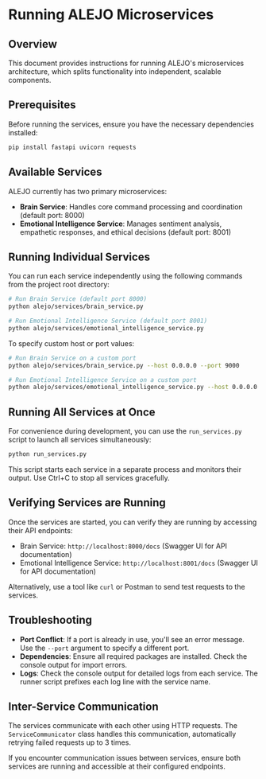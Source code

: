 # Running ALEJO Microservices

## Overview

This document provides instructions for running ALEJO's microservices architecture, which splits functionality into independent, scalable components.

## Prerequisites

Before running the services, ensure you have the necessary dependencies installed:

```bash
pip install fastapi uvicorn requests
```

## Available Services

ALEJO currently has two primary microservices:

- **Brain Service**: Handles core command processing and coordination (default port: 8000)
- **Emotional Intelligence Service**: Manages sentiment analysis, empathetic responses, and ethical decisions (default port: 8001)

## Running Individual Services

You can run each service independently using the following commands from the project root directory:

```bash
# Run Brain Service (default port 8000)
python alejo/services/brain_service.py

# Run Emotional Intelligence Service (default port 8001)
python alejo/services/emotional_intelligence_service.py
```

To specify custom host or port values:

```bash
# Run Brain Service on a custom port
python alejo/services/brain_service.py --host 0.0.0.0 --port 9000

# Run Emotional Intelligence Service on a custom port
python alejo/services/emotional_intelligence_service.py --host 0.0.0.0 --port 9001
```

## Running All Services at Once

For convenience during development, you can use the `run_services.py` script to launch all services simultaneously:

```bash
python run_services.py
```

This script starts each service in a separate process and monitors their output. Use Ctrl+C to stop all services gracefully.

## Verifying Services are Running

Once the services are started, you can verify they are running by accessing their API endpoints:

- Brain Service: `http://localhost:8000/docs` (Swagger UI for API documentation)
- Emotional Intelligence Service: `http://localhost:8001/docs` (Swagger UI for API documentation)

Alternatively, use a tool like `curl` or Postman to send test requests to the services.

## Troubleshooting

- **Port Conflict**: If a port is already in use, you'll see an error message. Use the `--port` argument to specify a different port.
- **Dependencies**: Ensure all required packages are installed. Check the console output for import errors.
- **Logs**: Check the console output for detailed logs from each service. The runner script prefixes each log line with the service name.

## Inter-Service Communication

The services communicate with each other using HTTP requests. The `ServiceCommunicator` class handles this communication, automatically retrying failed requests up to 3 times.

If you encounter communication issues between services, ensure both services are running and accessible at their configured endpoints.
